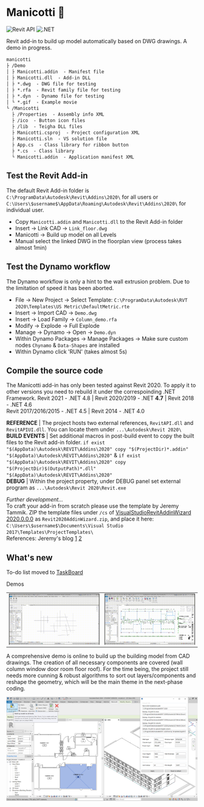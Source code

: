 # Manicotti :burrito:

![Revit API](https://img.shields.io/badge/Revit%20API-2020-red.svg)
![.NET](https://img.shields.io/badge/.NET-4.7-red.svg)

Revit add-in to build up model automatically based on DWG drawings. A demo in progress.  
```
manicotti
├ /Demo
│ ├ Manicotti.addin  - Manifest file
│ ├ Manicotti.dll  - Add-in DLL
│ ├ *.dwg  - DWG file for testing
│ ├ *.rfa  - Revit family file for testing
│ ├ *.dyn  - Dynamo file for testing
│ └ *.gif  - Example movie
└ /Manicotti
  ├ /Properties  - Assembly info XML
  ├ /ico  - Button icon files
  ├ /lib  - Teigha DLL files
  ├ Manicotti.csproj  - Project configuration XML
  ├ Manicotti.sln  - VS solution file
  ├ App.cs  - Class library for ribbon button
  ├ *.cs  - Class library
  └ Manicotti.addin  - Application manifest XML
```

## Test the Revit Add-in
The default Revit Add-in folder is `C:\ProgramData\Autodesk\Revit\Addins\2020\` for all users or `C:\Users\$username$\AppData\Roaming\Autodesk\Revit\Addins\2020\` for individual user.
- Copy `Manicotti.addin` and `Manicotti.dll` to the Revit Add-in folder
- Insert -> Link CAD -> `Link_floor.dwg`
- Manicotti -> Build up model on all Levels
- Manual select the linked DWG in the floorplan view (process takes almost 1min)


## Test the Dynamo workflow
The Dynamo workflow is only a hint to the wall extrusion problem. Due to the limitation of speed it has been aborted.
- File -> New Project -> Select Template: `C:\ProgramData\Autodesk\RVT 2020\Templates\US Metric\DefaultMetric.rte`
- Insert -> Import CAD -> `Demo.dwg`
- Insert -> Load Family -> `Column_demo.rfa`
- Modify -> Explode -> Full Explode
- Manage -> Dynamo -> Open -> `Demo.dyn`
- Within Dynamo Packages -> Manage Packages -> Make sure custom nodes `Chynamo` & `Data-Shapes` are installed
- Within Dynamo click 'RUN' (takes almost 5s)


## Compile the source code
The Manicotti add-in has only been tested against Revit 2020. To apply it to other versions you need to rebuild it under the correspoinding .NET Framework.
Revit 2021 - .NET 4.8 | Revit 2020/2019 - .NET **4.7** | Revit 2018 - .NET 4.6  
Revit 2017/2016/2015 - .NET 4.5 | Revit 2014 - .NET 4.0
 
**REFERENCE** | The project hosts two external references, `RevitAPI.dll` and `RevitAPIUI.dll`. You can locate them under `...\Autodesk\Revit 2020\`  
**BUILD EVENTS** | Set additional macros in post-build event to copy the built files to the Revit add-in folder. `if exist "$(AppData)\Autodesk\REVIT\Addins\2020" copy "$(ProjectDir)*.addin" "$(AppData)\Autodesk\REVIT\Addins\2020"` & `if exist "$(AppData)\Autodesk\REVIT\Addins\2020" copy "$(ProjectDir)$(OutputPath)*.dll" "$(AppData)\Autodesk\REVIT\Addins\2020"`  
**DEBUG** | Within the project property, under DEBUG panel set external program as `...\Autodesk\Revit 2020\Revit.exe`

*Further development...*  
To craft your add-in from scratch please use the template by Jeremy Tammik. ZIP the template files under `/cs` of [VisualStudioRevitAddinWizard 2020.0.0.0](https://github.com/jeremytammik/VisualStudioRevitAddinWizard/releases/tag/2020.0.0.0) 
as `Revit2020AddinWizard.zip`, and place it here:
`C:\Users\$username$\Documents\Visual Studio 2017\Templates\ProjectTemplates\`  
References: Jeremy's blog [1](https://thebuildingcoder.typepad.com/blog/2015/05/autodesk-university-q1-adn-labs-and-wizard-update.html#5) [2](https://thebuildingcoder.typepad.com/blog/2019/04/revit-2020-c-and-vb-visual-studio-add-in-wizards.html)


## What's new

To-do list moved to [TaskBoard](https://github.com/ian-quinn/manicotti/issues/1)  

Demos  
<div align=right>
<table>
  <tr>
    <td><img src="/Demo/DetectRegion.gif?raw=true" alt="DetectRegion" width="400"/></a></td>
    <td><img src="/Demo/AllocateInfo.gif?raw=true" alt="AllocateInfo" width="400"/></a></td>
  </tr>
</table>
</div>

A comprehensive demo is online to build up the building model from CAD drawings. The creation of all necessary components are covered (wall column window door room floor roof). For the time being, the project still needs more cunning & robust algorithms to sort out layers/components and reshape the geometry, which will be the main theme in the next-phase coding.  

<img src="/Demo/Screenshot.jpg?raw=true">
